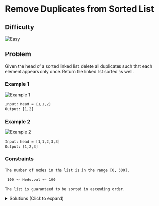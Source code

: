 # Remove Duplicates from Sorted List

## Difficulty

![Easy](https://img.shields.io/badge/easy-5cb85c?style=for-the-badge&logoColor=white)

## Problem

Given the head of a sorted linked list, delete all duplicates such that each element appears only once. Return the linked list sorted as well.

### Example 1

![Example 1](./images/example-1.png)

```
Input: head = [1,1,2]
Output: [1,2]
```

### Example 2

![Example 2](./images/example-2.png)

```
Input: head = [1,1,2,3,3]
Output: [1,2,3]
```

### Constraints

`The number of nodes in the list is in the range [0, 300].`

`-100 <= Node.val <= 100`

`The list is guaranteed to be sorted in ascending order.`

<details>
  <summary>Solutions (Click to expand)</summary>

### Explanation

#### Link Nodes With Next Unique

In a sorted list duplicate nodes are next to each other. If we want to remove duplicate nodes from the list we need to go through the list and for every unique node check if there is a duplicate right next to it. If there is relink the node with the node after that. If that node is a duplicate link it with the node after that. This would go one until we find the next NON NULL node or we reach the end of the list.

![Relinking Nodes 1](./images/solution-1.png)

![Relinking Nodes 2](./images/solution-2.png)

Time: `O(N)` Where `N` is the length of the list

Space: `O(1)`

- [JavaScript](./remove-duplicates-from-sorted-list.js)
- [TypeScript](./remove-duplicates-from-sorted-list.ts)
- [Java](./remove-duplicates-from-sorted-list.java)
- [Go](./remove-duplicates-from-sorted-list.go)

</details>
